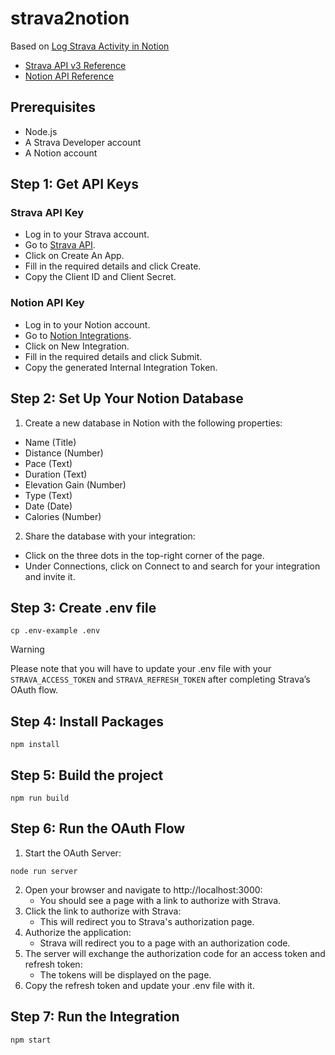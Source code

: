 # strava2notion
Based on [Log Strava Activity in Notion](https://developers.notion.com/page/log-strava-activity-in-notion)
* [Strava API v3 Reference](https://developers.strava.com/docs/reference/)
* [Notion API Reference](https://developers.notion.com/reference/intro)


## Prerequisites
- Node.js
- A Strava Developer account
- A Notion account


## Step 1: Get API Keys
### Strava API Key

- Log in to your Strava account.
- Go to [Strava API](https://www.strava.com/login).
- Click on Create An App.
- Fill in the required details and click Create.
- Copy the Client ID and Client Secret.

### Notion API Key
- Log in to your Notion account.
- Go to [Notion Integrations](https://www.notion.so/my-integrations).
- Click on New Integration.
- Fill in the required details and click Submit.
- Copy the generated Internal Integration Token.

## Step 2: Set Up Your Notion Database
1. Create a new database in Notion with the following properties:
- Name (Title)
- Distance (Number)
- Pace (Text)
- Duration (Text)
- Elevation Gain (Number)
- Type (Text)
- Date (Date)
- Calories (Number)
2. Share the database with your integration:
- Click on the three dots in the top-right corner of the page.
- Under Connections, click on Connect to and search for your integration and invite it.

## Step 3: Create .env file
```shell
cp .env-example .env
```
> [!WARNING]
> Please note that you will have to update your .env file with your `STRAVA_ACCESS_TOKEN` and `STRAVA_REFRESH_TOKEN` after completing Strava’s OAuth flow.

## Step 4: Install Packages
```shell
npm install
```

## Step 5: Build the project
```shell
npm run build
```

## Step 6: Run the OAuth Flow
1. Start the OAuth Server:
```shell
node run server
```
2. Open your browser and navigate to http://localhost:3000:
    - You should see a page with a link to authorize with Strava.
3. Click the link to authorize with Strava:
    - This will redirect you to Strava's authorization page.
4. Authorize the application:
    - Strava will redirect you to a page with an authorization code.
5. The server will exchange the authorization code for an access token and refresh token:
    - The tokens will be displayed on the page.
6. Copy the refresh token and update your .env file with it.


## Step 7: Run the Integration
```shell
npm start
```

